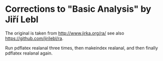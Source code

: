 # Corrections to "Basic Analysis" by Jiří Lebl

The original is taken from http://www.jirka.org/ra/ see also https://github.com/jirilebl/ra.

Run pdflatex realanal three times, then makeindex realanal, and then finally pdflatex realanal again.
